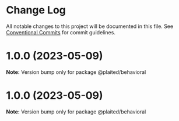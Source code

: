 # Change Log

All notable changes to this project will be documented in this file.
See [Conventional Commits](https://conventionalcommits.org) for commit guidelines.

# 1.0.0 (2023-05-09)

**Note:** Version bump only for package @plaited/behavioral

# 1.0.0 (2023-05-09)

**Note:** Version bump only for package @plaited/behavioral
